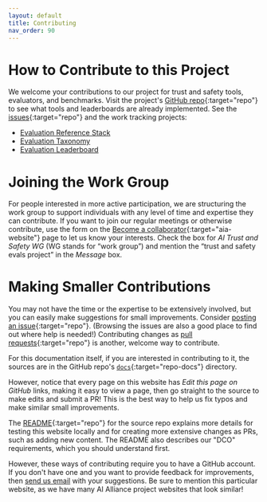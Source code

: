 ```yaml
---
layout: default
title: Contributing
nav_order: 90
---
```


# How to Contribute to this Project

We welcome your contributions to our project for trust and safety tools, evaluators, and benchmarks. Visit the project's [GitHub repo](https://github.com/The-AI-Alliance/trust-safety-evals/){:target="repo"} to see what tools and leaderboards are already implemented. See the [issues](https://github.com/The-AI-Alliance/trust-safety-evals/issues){:target="repo"} and the work tracking projects:

* [Evaluation Reference Stack](https://github.com/orgs/The-AI-Alliance/projects/23/views/1)
* [Evaluation Taxonomy](https://github.com/orgs/The-AI-Alliance/projects/24/views/1)
* [Evaluation Leaderboard](https://github.com/orgs/The-AI-Alliance/projects/25/views/1)

# Joining the Work Group

For people interested in more active participation, we are structuring the work group to support individuals with any level of time and expertise they can contribute. If you want to join our regular meetings or otherwise contribute, use the form on the [Become a collaborator](https://thealliance.ai/become-a-collaborator){:target="aia-website"} page to let us know your interests. Check the box for _AI Trust and Safety WG_ (WG stands for &ldquo;work group&rdquo;) and mention the &ldquo;trust and safety evals project&rdquo; in the _Message_ box.

# Making Smaller Contributions

You may not have the time or the expertise to be extensively involved, but you can easily make suggestions for small improvements. Consider [posting an issue](https://github.com/The-AI-Alliance/trust-safety-evals/issues){:target="repo"}. (Browsing the issues are also a good place to find out where help is needed!) Contributing changes as [pull requests](https://github.com/The-AI-Alliance/trust-safety-evals/pulls){:target="repo"} is another, welcome way to contribute. 

For this documentation itself, if you are interested in contributing to it, the sources are in the GitHub repo's [`docs`](https://github.com/The-AI-Alliance/trust-safety-evals/tree/main/docs){:target="repo-docs"} directory. 

However, notice that every page on this website has _Edit this page on GitHub_ links, making it easy to view a page, then go straight to the source to make edits and submit a PR! This is the best way to help us fix typos and make similar small improvements.

The [README](https://github.com/The-AI-Alliance/trust-safety-evals){:target="repo"} for the source repo explains more details for testing this website locally and for creating more extensive changes as PRs, such as adding new content. The README also describes our "DCO" requirements, which you should understand first.

However, these ways of contributing require you to have a GitHub account. If you don't have one and you want to provide feedback for improvements, then [send us email](mailto:contact@thealliance.ai) with your suggestions. Be sure to mention this particular website, as we have many AI Alliance project websites that look similar!
